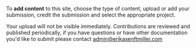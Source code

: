 To **add content** to this site, choose the type of content, upload or add your submission, credit the submission and select the appropriate project. 

Your upload will not be visible immediately. Contributions are reviewed and published periodically, if you have questions or have other documentation you'd like to submit please contact admin@erikasenftmiller.com